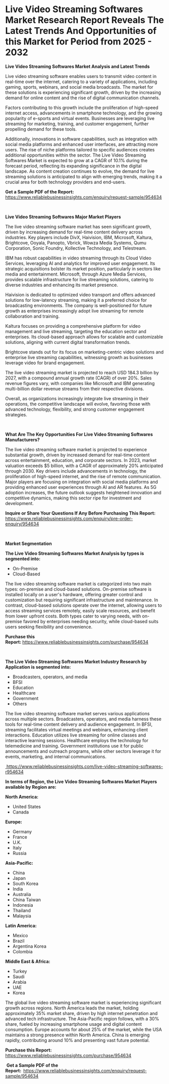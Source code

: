 <p><h1>Live Video Streaming Softwares Market Research Report Reveals The Latest Trends And Opportunities of this Market for Period from 2025 - 2032</h1></p><p><strong>Live Video Streaming Softwares Market Analysis and Latest Trends</strong></p>
<p><p>Live video streaming software enables users to transmit video content in real-time over the internet, catering to a variety of applications, including gaming, sports, webinars, and social media broadcasts. The market for these solutions is experiencing significant growth, driven by the increasing demand for online content and the rise of digital communication channels.</p><p>Factors contributing to this growth include the proliferation of high-speed internet access, advancements in smartphone technology, and the growing popularity of e-sports and virtual events. Businesses are leveraging live streaming for marketing, training, and customer engagement, further propelling demand for these tools.</p><p>Additionally, innovations in software capabilities, such as integration with social media platforms and enhanced user interfaces, are attracting more users. The rise of niche platforms tailored to specific audiences creates additional opportunities within the sector. The Live Video Streaming Softwares Market is expected to grow at a CAGR of 10.1% during the forecast period, reflecting its expanding significance in the digital landscape. As content creation continues to evolve, the demand for live streaming solutions is anticipated to align with emerging trends, making it a crucial area for both technology providers and end-users.</p></p>
<p><strong>Get a Sample PDF of the Report:&nbsp;</strong> <a href="https://www.reliablebusinessinsights.com/enquiry/request-sample/954634?utm_campaign=2099&utm_medium=2&utm_source=Github&utm_content=ia&utm_term=18042025&utm_id=live-video-streaming-softwares">https://www.reliablebusinessinsights.com/enquiry/request-sample/954634</a></p>
<p>&nbsp;</p>
<p><strong>Live Video Streaming Softwares Major Market Players</strong></p>
<p><p>The live video streaming software market has seen significant growth, driven by increasing demand for real-time content delivery across industries. Key players include DivX, Haivision, IBM, Microsoft, Kaltura, Brightcove, Ooyala, Panopto, Vbrick, Wowza Media Systems, Qumu Corporation, Sonic Foundry, Kollective Technology, and Telestream.</p><p>IBM has robust capabilities in video streaming through its Cloud Video Services, leveraging AI and analytics for improved user engagement. Its strategic acquisitions bolster its market position, particularly in sectors like media and entertainment. Microsoft, through Azure Media Services, provides scalable infrastructure for live streaming solutions, catering to diverse industries and enhancing its market presence.</p><p>Haivision is dedicated to optimized video transport and offers advanced solutions for low-latency streaming, making it a preferred choice for broadcasting environments. The company is well-positioned for future growth as enterprises increasingly adopt live streaming for remote collaboration and training.</p><p>Kaltura focuses on providing a comprehensive platform for video management and live streaming, targeting the education sector and enterprises. Its cloud-based approach allows for scalable and customizable solutions, aligning with current digital transformation trends.</p><p>Brightcove stands out for its focus on marketing-centric video solutions and enterprise live streaming capabilities, witnessing growth as businesses leverage video for brand engagement.</p><p>The live video streaming market is projected to reach USD 184.3 billion by 2027, with a compound annual growth rate (CAGR) of over 20%. Sales revenue figures vary, with companies like Microsoft and IBM generating multi-billion dollar revenue streams from their respective divisions.</p><p>Overall, as organizations increasingly integrate live streaming in their operations, the competitive landscape will evolve, favoring those with advanced technology, flexibility, and strong customer engagement strategies.</p></p>
<p>&nbsp;</p>
<p><strong>What Are The Key Opportunities For Live Video Streaming Softwares Manufacturers?</strong></p>
<p><p>The live video streaming software market is projected to experience substantial growth, driven by increased demand for real-time content across entertainment, education, and corporate sectors. In 2023, market valuation exceeds $5 billion, with a CAGR of approximately 20% anticipated through 2030. Key drivers include advancements in technology, the proliferation of high-speed internet, and the rise of remote communication. Major players are focusing on integration with social media platforms and providing enhanced user experiences through AI and AR features. As 5G adoption increases, the future outlook suggests heightened innovation and competitive dynamics, making this sector ripe for investment and development.</p></p>
<p><strong>Inquire or Share Your Questions If Any Before Purchasing This Report:</strong> <a href="https://www.reliablebusinessinsights.com/enquiry/pre-order-enquiry/954634?utm_campaign=2099&utm_medium=2&utm_source=Github&utm_content=ia&utm_term=18042025&utm_id=live-video-streaming-softwares">https://www.reliablebusinessinsights.com/enquiry/pre-order-enquiry/954634</a></p>
<p>&nbsp;</p>
<p><strong>Market Segmentation</strong></p>
<p><strong>The Live Video Streaming Softwares Market Analysis by types is segmented into:</strong></p>
<p><ul><li>On-Premise</li><li>Cloud-Based</li></ul></p>
<p><p>The live video streaming software market is categorized into two main types: on-premise and cloud-based solutions. On-premise software is installed locally on a user's hardware, offering greater control and customization but requiring significant infrastructure and maintenance. In contrast, cloud-based solutions operate over the internet, allowing users to access streaming services remotely, easily scale resources, and benefit from lower upfront costs. Both types cater to varying needs, with on-premise favored by enterprises needing security, while cloud-based suits users seeking flexibility and convenience.</p></p>
<p><strong>Purchase this Report:&nbsp;</strong><a href="https://www.reliablebusinessinsights.com/purchase/954634?utm_campaign=2099&utm_medium=2&utm_source=Github&utm_content=ia&utm_term=18042025&utm_id=live-video-streaming-softwares">https://www.reliablebusinessinsights.com/purchase/954634</a></p>
<p>&nbsp;</p>
<p><strong>The Live Video Streaming Softwares Market Industry Research by Application is segmented into:</strong></p>
<p><ul><li>Broadcasters, operators, and media</li><li>BFSI</li><li>Education</li><li>Healthcare</li><li>Government</li><li>Others</li></ul></p>
<p><p>The live video streaming software market serves various applications across multiple sectors. Broadcasters, operators, and media harness these tools for real-time content delivery and audience engagement. In BFSI, streaming facilitates virtual meetings and webinars, enhancing client interactions. Education utilizes live streaming for online classes and interactive learning sessions. Healthcare employs the technology for telemedicine and training. Government institutions use it for public announcements and outreach programs, while other sectors leverage it for events, marketing, and internal communications.</p></p>
<p><a href="https://www.reliablebusinessinsights.com/live-video-streaming-softwares-r954634?utm_campaign=2099&utm_medium=2&utm_source=Github&utm_content=ia&utm_term=18042025&utm_id=live-video-streaming-softwares">&nbsp;https://www.reliablebusinessinsights.com/live-video-streaming-softwares-r954634</a></p>
<p><strong>In terms of Region, the Live Video Streaming Softwares Market Players available by Region are:</strong></p>
<p>
    <p> <strong> North America: </strong>
        <ul>
            <li>United States</li>
            <li>Canada</li>
        </ul>
        </p> 
    <p> <strong> Europe: </strong>
        <ul>
            <li>Germany</li>
            <li>France</li>
            <li>U.K.</li>
            <li>Italy</li>
            <li>Russia</li>
        </ul>
        </p> 
    <p> <strong> Asia-Pacific: </strong>
        <ul>
            <li>China</li>
            <li>Japan</li>
            <li>South Korea</li>
            <li>India</li>
            <li>Australia</li>
            <li>China Taiwan</li>
            <li>Indonesia</li>
            <li>Thailand</li>
            <li>Malaysia</li>
        </ul>
        </p> 
    <p> <strong> Latin America: </strong>
        <ul>
            <li>Mexico</li>
            <li>Brazil</li>
            <li>Argentina Korea</li>
            <li>Colombia</li>
        </ul>
        </p> 
    <p> <strong> Middle East & Africa: </strong>
        <ul>
            <li>Turkey</li>
            <li>Saudi</li>
            <li>Arabia</li>
            <li>UAE</li>
            <li>Korea</li>
        </ul>
    </p>
    </p>
<p><p>The global live video streaming software market is experiencing significant growth across regions. North America leads the market, holding approximately 35% market share, driven by high internet penetration and advanced tech infrastructure. The Asia-Pacific region follows, with a 30% share, fueled by increasing smartphone usage and digital content consumption. Europe accounts for about 25% of the market, while the USA maintains a strong presence within North America. China is emerging rapidly, contributing around 10% and presenting vast future potential.</p></p>
<p><strong>Purchase this Report: </strong><a href="https://www.reliablebusinessinsights.com/purchase/954634?utm_campaign=2099&utm_medium=2&utm_source=Github&utm_content=ia&utm_term=18042025&utm_id=live-video-streaming-softwares">https://www.reliablebusinessinsights.com/purchase/954634</a></p>
<p>&nbsp;<strong>Get a Sample PDF of the Report:&nbsp;&nbsp;</strong><a href="https://www.reliablebusinessinsights.com/enquiry/request-sample/954634?utm_campaign=2099&utm_medium=2&utm_source=Github&utm_content=ia&utm_term=18042025&utm_id=live-video-streaming-softwares">https://www.reliablebusinessinsights.com/enquiry/request-sample/954634</a></p>
<p><strong></strong></p>
<p><p></p><p></p><p></p></p>
